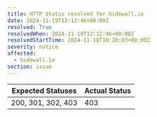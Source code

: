 ```yaml
---
title: HTTP Status resolved for hidewall.io
date: 2024-11-19T12:12:46+00:00Z
resolved: True
resolvedWhen: 2024-11-19T12:12:46+00:00Z
resolvedStartTime: 2024-11-18T10:20:03+00:00Z
severity: notice
affected:
  - hidewall.io
section: issue
---
```


| Expected Statuses | Actual Status  |
|-------------------|----------------|
| 200, 301, 302, 403 | 403 |

